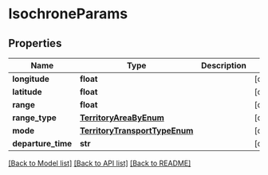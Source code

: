 # IsochroneParams

## Properties
Name | Type | Description | Notes
------------ | ------------- | ------------- | -------------
**longitude** | **float** |  | [optional] 
**latitude** | **float** |  | [optional] 
**range** | **float** |  | [optional] 
**range_type** | [**TerritoryAreaByEnum**](TerritoryAreaByEnum.md) |  | [optional] 
**mode** | [**TerritoryTransportTypeEnum**](TerritoryTransportTypeEnum.md) |  | [optional] 
**departure_time** | **str** |  | [optional] 

[[Back to Model list]](../README.md#documentation-for-models) [[Back to API list]](../README.md#documentation-for-api-endpoints) [[Back to README]](../README.md)

